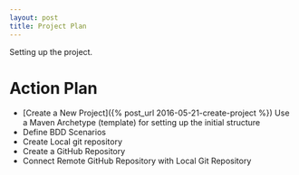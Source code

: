 ```yaml
---
layout: post
title: Project Plan
---
```


Setting up the project.

# Action Plan

- [Create a New Project]({% post_url 2016-05-21-create-project %})
  Use a Maven Archetype (template) for setting up the initial structure
- Define BDD Scenarios
- Create Local git repository
- Create a GitHub Repository
- Connect Remote GitHub Repository with Local Git Repository
